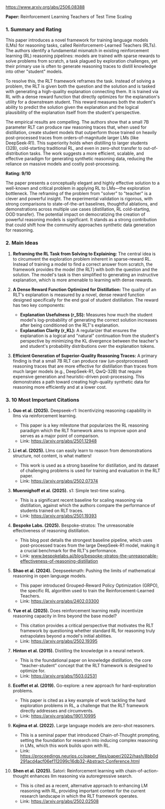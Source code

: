 https://www.arxiv.org/abs/2506.08388

**Paper:** Reinforcement Learning Teachers of Test Time Scaling

### 1. Summary and Rating

This paper introduces a novel framework for training language models (LMs) for reasoning tasks, called Reinforcement-Learned Teachers (RLTs). The authors identify a fundamental mismatch in existing reinforcement learning (RL) reasoning pipelines: models are trained with sparse rewards to solve problems from scratch, a task plagued by exploration challenges, yet their primary use is often to generate reasoning traces to distill knowledge into other "student" models.

To resolve this, the RLT framework reframes the task. Instead of solving a problem, the RLT is given both the question and the solution and is tasked with generating a high-quality explanation connecting them. It is trained via RL with a dense reward function that directly optimizes for the explanation's utility for a downstream student. This reward measures both the student's ability to predict the solution given the explanation and the logical plausibility of the explanation itself from the student's perspective.

The empirical results are compelling. The authors show that a small 7B parameter RLT can produce raw reasoning traces that, when used for distillation, create student models that outperform those trained on heavily post-processed traces from orders-of-magnitude larger LMs (like DeepSeek-R1). This superiority holds when distilling to larger students (32B), cold-starting traditional RL, and even in zero-shot transfer to out-of-distribution tasks. The work suggests a more efficient, scalable, and effective paradigm for generating synthetic reasoning data, reducing the reliance on massive models and costly post-processing.

**Rating: 9/10**

The paper presents a conceptually elegant and highly effective solution to a well-known and critical problem in applying RL to LMs—the exploration bottleneck. The reframing of the problem from "solver" to "teacher" is a clever and powerful insight. The experimental validation is rigorous, with strong comparisons to state-of-the-art baselines, thoughtful ablations, and demonstrations across multiple use cases (distillation, RL cold-starting, OOD transfer). The potential impact on democratizing the creation of powerful reasoning models is significant. It stands as a strong contribution that could shift how the community approaches synthetic data generation for reasoning.

### 2. Main Ideas

1.  **Reframing the RL Task from Solving to Explaining:** The central idea is to circumvent the exploration problem inherent in sparse-reward RL. Instead of training a model to find a correct answer from scratch, the framework provides the model (the RLT) with both the question and the solution. The model's task is then simplified to generating an instructive explanation, which is more amenable to learning with dense rewards.

2.  **A Dense Reward Function Optimized for Distillation:** The quality of an RLT's explanation is measured by a novel, dense reward function designed specifically for the end goal of student distillation. The reward has two key components:
    *   **Explanation Usefulness (r_SS):** Measures how much the student model's log-probability of generating the correct solution increases after being conditioned on the RLT's explanation.
    *   **Explanation Clarity (r_KL):** A regularizer that ensures the explanation is a logical and "natural" continuation from the student's perspective by minimizing the KL divergence between the teacher's and student's probability distributions over the explanation tokens.

3.  **Efficient Generation of Superior-Quality Reasoning Traces:** A primary finding is that a small 7B RLT can produce raw (un-postprocessed) reasoning traces that are more effective for distillation than traces from much larger models (e.g., DeepSeek-R1, QwQ-32B) that require expensive generation and heuristic-driven post-processing. This demonstrates a path toward creating high-quality synthetic data for reasoning more efficiently and at a lower cost.

### 3. 10 Most Important Citations

1.  **Guo et al. (2025).** Deepseek-r1: Incentivizing reasoning capability in llms via reinforcement learning.
    *   This paper is a key milestone that popularizes the RL reasoning paradigm which the RLT framework aims to improve upon and serves as a major point of comparison.
    *   Link: https://arxiv.org/abs/2501.12948

2.  **Li et al. (2025).** Llms can easily learn to reason from demonstrations structure, not content, is what matters!
    *   This work is used as a strong baseline for distillation, and its dataset of challenging problems is used for training and evaluation in the RLT paper.
    *   Link: https://arxiv.org/abs/2502.07374

3.  **Muennighoff et al. (2025).** s1: Simple test-time scaling.
    *   This is a significant recent baseline for scaling reasoning via distillation, against which the authors compare the performance of students trained on RLT traces.
    *   Link: https://arxiv.org/abs/2501.19393

4.  **Bespoke Labs. (2025).** Bespoke-stratos: The unreasonable effectiveness of reasoning distillation.
    *   This blog post details the strongest baseline pipeline, which uses post-processed traces from the large DeepSeek-R1 model, making it a crucial benchmark for the RLT's performance.
    *   Link: www.bespokelabs.ai/blog/bespoke-stratos-the-unreasonable-effectiveness-of-reasoning-distillation

5.  **Shao et al. (2024).** Deepseekmath: Pushing the limits of mathematical reasoning in open language models.
    *   This paper introduced Grouped-Reward Policy Optimization (GRPO), the specific RL algorithm used to train the Reinforcement-Learned Teachers.
    *   Link: https://arxiv.org/abs/2402.03300

6.  **Yue et al. (2025).** Does reinforcement learning really incentivize reasoning capacity in llms beyond the base model?
    *   This citation provides a critical perspective that motivates the RLT framework by questioning whether standard RL for reasoning truly extrapolates beyond a model's initial abilities.
    *   Link: https://arxiv.org/abs/2502.19395

7.  **Hinton et al. (2015).** Distilling the knowledge in a neural network.
    *   This is the foundational paper on knowledge distillation, the core "teacher-student" concept that the RLT framework is designed to optimize for.
    *   Link: https://arxiv.org/abs/1503.02531

8.  **Ecoffet et al. (2019).** Go-explore: a new approach for hard-exploration problems.
    *   This paper is cited as a key example of work tackling the hard exploration problems in RL, a challenge that the RLT framework directly addresses and circumvents.
    *   Link: https://arxiv.org/abs/1901.10995

9.  **Kojima et al. (2022).** Large language models are zero-shot reasoners.
    *   This is a seminal paper that introduced Chain-of-Thought prompting, setting the foundation for research into inducing complex reasoning in LMs, which this work builds upon with RL.
    *   Link: https://proceedings.neurips.cc/paper_files/paper/2022/hash/8bb0d291acd4acf06ef112099c16db32-Abstract-Conference.html

10. **Shen et al. (2025).** Satori: Reinforcement learning with chain-of-action-thought enhances llm reasoning via autoregressive search.
    *   This is cited as a recent, alternative approach to enhancing LM reasoning with RL, providing important context for the current research landscape in which the RLT framework operates.
    *   Link: https://arxiv.org/abs/2502.02508
